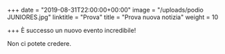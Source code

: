 +++
date = "2019-08-31T22:00:00+00:00"
image = "/uploads/podio JUNIORES.jpg"
linktitle = "Prova"
title = "Prova nuova notizia"
weight = 10

+++
È successo un nuovo evento incredibile!

Non ci potete credere.